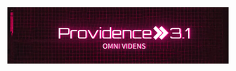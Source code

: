 <!DOCTYPE html>
<html lang="en">
<head>
  <body>
    <img src="ProviLOGO.png" alt="pro">
  </body>
</head>
</html>
